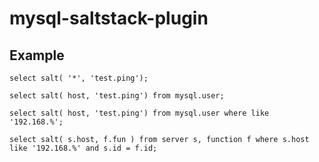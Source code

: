 mysql-saltstack-plugin
======================

Example
-------
    select salt( '*', 'test.ping');
    
    select salt( host, 'test.ping') from mysql.user;
    
    select salt( host, 'test.ping') from mysql.user where like '192.168.%';
    
    select salt( s.host, f.fun ) from server s, function f where s.host like '192.168.%' and s.id = f.id;
    
    
